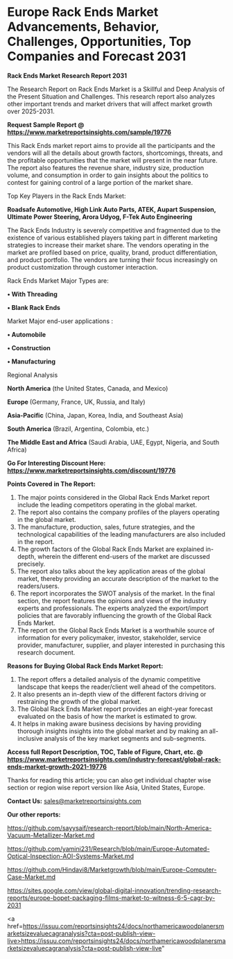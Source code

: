 # Europe Rack Ends Market Advancements, Behavior, Challenges, Opportunities, Top Companies and Forecast 2031

<strong>Rack Ends Market Research Report 2031</strong>

The Research Report on Rack Ends Market is a Skillful and Deep Analysis of the Present Situation and Challenges. This research report also analyzes other important trends and market drivers that will affect market growth over 2025-2031.

<strong>Request Sample Report @ <a href=https://www.marketreportsinsights.com/sample/19776>https://www.marketreportsinsights.com/sample/19776</a></strong>

This Rack Ends market report aims to provide all the participants and the vendors will all the details about growth factors, shortcomings, threats, and the profitable opportunities that the market will present in the near future. The report also features the revenue share, industry size, production volume, and consumption in order to gain insights about the politics to contest for gaining control of a large portion of the market share.

Top Key Players in the Rack Ends Market:

<strong>Roadsafe Automotive, High Link Auto Parts, ATEK, Aupart Suspension, Ultimate Power Steering, Arora Udyog, F-Tek Auto Engineering</strong>

The Rack Ends Industry is severely competitive and fragmented due to the existence of various established players taking part in different marketing strategies to increase their market share. The vendors operating in the market are profiled based on price, quality, brand, product differentiation, and product portfolio. The vendors are turning their focus increasingly on product customization through customer interaction.

Rack Ends Market Major Types are:

<strong>• With Threading

• Blank Rack Ends</strong>

Market Major end-user applications :

<strong>• Automobile

• Construction

• Manufacturing</strong>

Regional Analysis

</u><strong><b>North America</b></strong> (the United States, Canada, and Mexico)

<strong><b>Europe </b></strong>(Germany, France, UK, Russia, and Italy)

<strong><b>Asia-Pacific</b></strong> (China, Japan, Korea, India, and Southeast Asia)

<strong><b>South America</b></strong> (Brazil, Argentina, Colombia, etc.)

<strong><b>The Middle East and Africa</b></strong> (Saudi Arabia, UAE, Egypt, Nigeria, and South Africa)

<strong>Go For Interesting Discount Here: <a href=https://www.marketreportsinsights.com/discount/19776>https://www.marketreportsinsights.com/discount/19776</a></strong>

<strong>Points Covered in The Report:</strong>
<ol>
  <li>The major points considered in the Global Rack Ends Market report include the leading competitors operating in the global market.</li>
  <li>The report also contains the company profiles of the players operating in the global market.</li>
  <li>The manufacture, production, sales, future strategies, and the technological capabilities of the leading manufacturers are also included in the report.</li>
  <li>The growth factors of the Global Rack Ends Market are explained in-depth, wherein the different end-users of the market are discussed precisely.</li>
  <li>The report also talks about the key application areas of the global market, thereby providing an accurate description of the market to the readers/users.</li>
  <li>The report incorporates the SWOT analysis of the market. In the final section, the report features the opinions and views of the industry experts and professionals. The experts analyzed the export/import policies that are favorably influencing the growth of the Global Rack Ends Market.</li>
  <li>The report on the Global Rack Ends Market is a worthwhile source of information for every policymaker, investor, stakeholder, service provider, manufacturer, supplier, and player interested in purchasing this research document.</li>
</ol>
<strong>Reasons for Buying Global Rack Ends Market Report:</strong>

<ol>
  <li>The report offers a detailed analysis of the dynamic competitive landscape that keeps the reader/client well ahead of the competitors.</li>
  <li>It also presents an in-depth view of the different factors driving or restraining the growth of the global market.</li>
  <li>The Global Rack Ends Market report provides an eight-year forecast evaluated on the basis of how the market is estimated to grow.</li>
  <li>It helps in making aware business decisions by having providing thorough insights insights into the global market and by making an all-inclusive analysis of the key market segments and sub-segments.</li>
</ol>
<strong>Access full Report Description, TOC, Table of Figure, Chart, etc. @ <a href=https://www.marketreportsinsights.com/industry-forecast/global-rack-ends-market-growth-2021-19776>https://www.marketreportsinsights.com/industry-forecast/global-rack-ends-market-growth-2021-19776</a></strong>


Thanks for reading this article; you can also get individual chapter wise section or region wise report version like Asia, United States, Europe.

<strong>Contact Us:</strong>
sales@marketreportsinsights.com

<strong>Our other reports:</strong>

<a href=https://github.com/sayysaif/research-report/blob/main/North-America-Vacuum-Metallizer-Market.md>https://github.com/sayysaif/research-report/blob/main/North-America-Vacuum-Metallizer-Market.md</a>

<a href=https://github.com/yamini231/Research/blob/main/Europe-Automated-Optical-Inspection-AOI-Systems-Market.md>https://github.com/yamini231/Research/blob/main/Europe-Automated-Optical-Inspection-AOI-Systems-Market.md</a>

<a href=https://github.com/Hindavi8/Marketgrowth/blob/main/Europe-Computer-Case-Market.md>https://github.com/Hindavi8/Marketgrowth/blob/main/Europe-Computer-Case-Market.md</a>

<a href=https://sites.google.com/view/global-digital-innovation/trending-research-reports/europe-bopet-packaging-films-market-to-witness-6-5-cagr-by-2031>https://sites.google.com/view/global-digital-innovation/trending-research-reports/europe-bopet-packaging-films-market-to-witness-6-5-cagr-by-2031</a>

<a href=https://issuu.com/reportsinsights24/docs/northamericawoodplanersmarketsizevaluecagranalysis?cta=post-publish-view-live>https://issuu.com/reportsinsights24/docs/northamericawoodplanersmarketsizevaluecagranalysis?cta=post-publish-view-live</a>"
